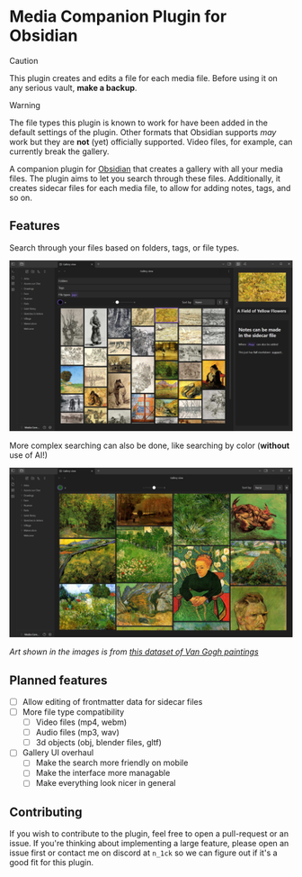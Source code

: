 # Media Companion Plugin for Obsidian

> [!CAUTION]
> This plugin creates and edits a file for each media file. Before using it on any serious vault, **make a backup**.

> [!WARNING]
> The file types this plugin is known to work for have been added in the default settings of the plugin.
> Other formats that Obsidian supports *may* work but they are **not** (yet) officially supported.
> Video files, for example, can currently break the gallery.

A companion plugin for [Obsidian](https://obsidian.md/) that creates a gallery with all your media files. The plugin aims to let you search through these files. Additionally, it creates sidecar files for each media file, to allow for adding notes, tags, and so on.

## Features

Search through your files based on folders, tags, or file types.

![](assets/full_search.png)

More complex searching can also be done, like searching by color (**without** use of AI!)

![](assets/color_search.png)

*Art shown in the images is from [this dataset of Van Gogh paintings](https://www.kaggle.com/datasets/ipythonx/van-gogh-paintings)*

## Planned features

- [ ] Allow editing of frontmatter data for sidecar files
- [ ] More file type compatibility
	- [ ] Video files (mp4, webm)
	- [ ] Audio files (mp3, wav)
	- [ ] 3d objects (obj, blender files, gltf)
- [ ] Gallery UI overhaul
	- [ ] Make the search more friendly on mobile
	- [ ] Make the interface more managable
	- [ ] Make everything look nicer in general

## Contributing

If you wish to contribute to the plugin, feel free to open a pull-request or an issue.
If you're thinking about implementing a large feature, please open an issue first or contact me on discord at `n_1ck` 
so we can figure out if it's a good fit for this plugin.
